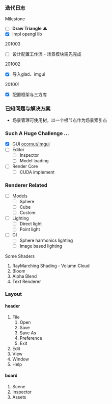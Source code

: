 ### 迭代日志

Milestone
  - [ ] **Draw Triangle** ⚠
  - [x] impl opengl lib

201003
  - [ ] 设计配置工作流 - 场景模块需先完成

201002
  - [x] 导入glad、imgui

201001
  - [x] 配置框架与三方库


### 已知问题与解决方案

- 场景管理可使用树，以一个根节点作为场景索引点

### Such A Huge Challenge ...

- [x] GUI
  [ocornut/imgui](https://github.com/ocornut/imgui)
- [ ] Editor
  - [ ] Inspector
  - [ ] Model loading
- [ ] Render Core
  - [ ] CUDA implement

### Renderer Related

- [ ] Models
  - [ ] Sphere
  - [ ] Cube
  - [ ] Custom
- [ ] Lighting
  - [ ] Direct light
  - [ ] Point light
- [ ] GI
  - [ ] Sphere harmonics lighting
  - [ ] Image based lighting

Some Shaders

1. RayMarching Shading - Volumn Cloud
2. Bloom
3. Alpha Blend
4. Text Renderer


### Layout

#### header

1. File
   1. Open
   2. Save
   3. Save As
   4. Preference
   5. Exit
2. Edit
3. View
4. Window
5. Help

#### board

1. Scene
2. Inspector
3. Assets
